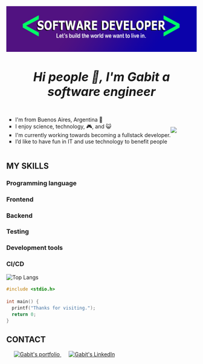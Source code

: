 <img title="Header" alt="repository's header" src="./header.png">
<h3 style="text-align:center; font-size:2rem; font-style:italic">Hi people 👋, I'm Gabit a software engineer</h3>
<div style="display: flex; align-items: center;">
  <div>
    <ul type='square'>
      <li>I'm from Buenos Aires, Argentina 🧉</li>
      <li>I enjoy science, technology, 🎮, and 😺</li>
      <li>I'm currently working towards becoming a fullstack developer.</li>
      <li>I’d like to have fun in IT and use technology to benefit people</li>
    </ul>
  </div>
  <div>
    <img src="https://github.com/7oSkaaa/7oSkaaa/blob/main/Images/Right_Side.gif?raw=true" width="170px">
  </div>
</div>

## **MY SKILLS**

### Programming language

### Frontend

### Backend

### Testing

### Development tools

### CI/CD

![Top Langs](https://github-readme-stats.vercel.app/api/top-langs/?username=gabit690&layout=compact&theme=tokyonight)

```C
#include <stdio.h>

int main() {
  printf("Thanks for visiting.");
  return 0;
}
```

## **CONTACT**

<a style="margin-left: 20px;" href="http://gabit-portfolio.epizy.com/">
  <img alt="Gabit's portfolio" width="40px" src="https://www.pngall.com/wp-content/uploads/4/World-Wide-Web-PNG-Pic-180x180.png" />
</a>
<a style="margin-left: 20px;" href="https://www.linkedin.com/in/jg-valeriano">
  <img alt="Gabit's LinkedIn" width="40px" src="https://raw.githubusercontent.com/peterthehan/peterthehan/master/assets/linkedin.svg" />
</a>
